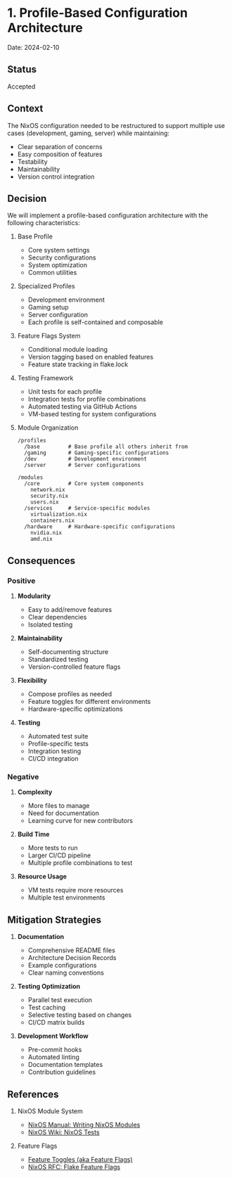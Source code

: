# 1. Profile-Based Configuration Architecture

Date: 2024-02-10

## Status

Accepted

## Context

The NixOS configuration needed to be restructured to support multiple use cases (development, gaming, server) while maintaining:

- Clear separation of concerns
- Easy composition of features
- Testability
- Maintainability
- Version control integration

## Decision

We will implement a profile-based configuration architecture with the following characteristics:

1. Base Profile

   - Core system settings
   - Security configurations
   - System optimization
   - Common utilities

2. Specialized Profiles

   - Development environment
   - Gaming setup
   - Server configuration
   - Each profile is self-contained and composable

3. Feature Flags System

   - Conditional module loading
   - Version tagging based on enabled features
   - Feature state tracking in flake.lock

4. Testing Framework

   - Unit tests for each profile
   - Integration tests for profile combinations
   - Automated testing via GitHub Actions
   - VM-based testing for system configurations

5. Module Organization

   ```
   /profiles
     /base         # Base profile all others inherit from
     /gaming       # Gaming-specific configurations
     /dev          # Development environment
     /server       # Server configurations

   /modules
     /core         # Core system components
       network.nix
       security.nix
       users.nix
     /services     # Service-specific modules
       virtualization.nix
       containers.nix
     /hardware     # Hardware-specific configurations
       nvidia.nix
       amd.nix
   ```

## Consequences

### Positive

1. **Modularity**

   - Easy to add/remove features
   - Clear dependencies
   - Isolated testing

2. **Maintainability**

   - Self-documenting structure
   - Standardized testing
   - Version-controlled feature flags

3. **Flexibility**

   - Compose profiles as needed
   - Feature toggles for different environments
   - Hardware-specific optimizations

4. **Testing**
   - Automated test suite
   - Profile-specific tests
   - Integration testing
   - CI/CD integration

### Negative

1. **Complexity**

   - More files to manage
   - Need for documentation
   - Learning curve for new contributors

2. **Build Time**

   - More tests to run
   - Larger CI/CD pipeline
   - Multiple profile combinations to test

3. **Resource Usage**
   - VM tests require more resources
   - Multiple test environments

## Mitigation Strategies

1. **Documentation**

   - Comprehensive README files
   - Architecture Decision Records
   - Example configurations
   - Clear naming conventions

2. **Testing Optimization**

   - Parallel test execution
   - Test caching
   - Selective testing based on changes
   - CI/CD matrix builds

3. **Development Workflow**
   - Pre-commit hooks
   - Automated linting
   - Documentation templates
   - Contribution guidelines

## References

1. NixOS Module System

   - [NixOS Manual: Writing NixOS Modules](https://nixos.org/manual/nixos/stable/index.html#sec-writing-modules)
   - [NixOS Wiki: NixOS Tests](https://nixos.wiki/wiki/NixOS_Tests)

2. Feature Flags
   - [Feature Toggles (aka Feature Flags)](https://martinfowler.com/articles/feature-toggles.html)
   - [NixOS RFC: Flake Feature Flags](https://github.com/NixOS/rfcs/pull/89)
